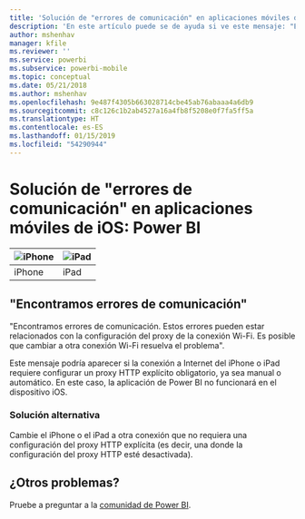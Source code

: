 ```yaml
---
title: 'Solución de "errores de comunicación" en aplicaciones móviles de iOS: Power BI'
description: 'En este artículo puede se de ayuda si ve este mensaje: "Encontramos errores de comunicación. Es posible que estos errores estén relacionados con la configuración del proxy de la conexión Wi-Fi.'
author: mshenhav
manager: kfile
ms.reviewer: ''
ms.service: powerbi
ms.subservice: powerbi-mobile
ms.topic: conceptual
ms.date: 05/21/2018
ms.author: mshenhav
ms.openlocfilehash: 9e487f4305b663028714cbe45ab76abaaa4a6db9
ms.sourcegitcommit: c8c126c1b2ab4527a16a4fb8f5208e0f7fa5ff5a
ms.translationtype: HT
ms.contentlocale: es-ES
ms.lasthandoff: 01/15/2019
ms.locfileid: "54290944"
---
```

# <a name="fixing-communication-failures-in-ios-mobile-apps---power-bi"></a>Solución de "errores de comunicación" en aplicaciones móviles de iOS: Power BI

| ![iPhone](./media/mobile-known-issues-with-the-iphone-app/iphone-logo-50-px.png) | ![iPad](./media/mobile-known-issues-with-the-iphone-app/ipad-logo-50-px.png) |
|:--- |:--- |
| iPhone |iPad |

## <a name="we-encountered-communication-failures"></a>"Encontramos errores de comunicación"
"Encontramos errores de comunicación. Estos errores pueden estar relacionados con la configuración del proxy de la conexión Wi-Fi. Es posible que cambiar a otra conexión Wi-Fi resuelva el problema".

Este mensaje podría aparecer si la conexión a Internet del iPhone o iPad requiere configurar un proxy HTTP explícito obligatorio, ya sea manual o automático. En este caso, la aplicación de Power BI no funcionará en el dispositivo iOS.

### <a name="workaround"></a>Solución alternativa
Cambie el iPhone o el iPad a otra conexión que no requiera una configuración del proxy HTTP explícita (es decir, una donde la configuración del proxy HTTP esté desactivada).

## <a name="other-issues"></a>¿Otros problemas?
Pruebe a preguntar a la [comunidad de Power BI](http://community.powerbi.com/).

